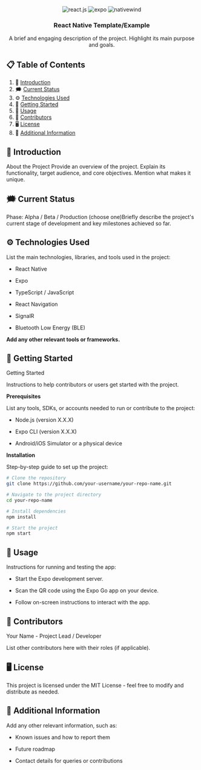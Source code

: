 <div align="center">

  <div>
    <img src="https://img.shields.io/badge/-React_Native-black?style=for-the-badge&logoColor=white&logo=react&color=61DAFB" alt="react.js" />
    <img src="https://img.shields.io/badge/-expo-black?style=for-the-badge&logoColor=white&logo=expo&color=FD366E" alt="expo" />
    <img src="https://img.shields.io/badge/NativeWind-black?style=for-the-badge&logoColor=white&logo=tailwindcss&color=06B6D4" alt="nativewind" />
  </div>

  <h3 align="center">React Native Template/Example</h3>

   <div align="center">
     A brief and engaging description of the project. Highlight its main purpose and goals.
    </div>
</div>

## 📋 <a name="table">Table of Contents</a>

1. 🤖 [Introduction](#introduction)
2. 🗯️ [Current Status](#status)
3. ⚙️ [Technologies Used](#tech)
4. 🤸 [Getting Started](#quick-start)
5. 🧭 [Usage](#usage)
6. 👣 [Contributors](#contributors)
7. 🖥️  [License](#license)
8. 📜 [Additional Information](#info)
 

## <a name="introduction">🤖 Introduction</a>
About the Project
Provide an overview of the project. Explain its functionality, target audience, and core objectives. Mention what makes it unique.

## <a name="status">🗯️ Current Status</a>

Phase: Alpha / Beta / Production (choose one)Briefly describe the project's current stage of development and key milestones achieved so far.

## <a name="tech">⚙️ Technologies Used</a>

List the main technologies, libraries, and tools used in the project:

 - React Native

 - Expo

 - TypeScript / JavaScript

 - React Navigation

 - SignalR

 - Bluetooth Low Energy (BLE)

**Add any other relevant tools or frameworks.**


## <a name="quick-start">🤸 Getting Started</a>

Getting Started

Instructions to help contributors or users get started with the project.

**Prerequisites**

List any tools, SDKs, or accounts needed to run or contribute to the project:

 - Node.js (version X.X.X)

 - Expo CLI (version X.X.X)

 - Android/iOS Simulator or a physical device

**Installation**

Step-by-step guide to set up the project:
```bash
# Clone the repository
git clone https://github.com/your-username/your-repo-name.git

# Navigate to the project directory
cd your-repo-name

# Install dependencies
npm install

# Start the project
npm start
```

## <a name="usage">🧭 Usage</a>

Instructions for running and testing the app:

 - Start the Expo development server.

 - Scan the QR code using the Expo Go app on your device.

 - Follow on-screen instructions to interact with the app.


## <a name="contributors">👣 Contributors</a>

Your Name - Project Lead / Developer

List other contributors here with their roles (if applicable).


## <a name="license">🖥️ License</a>

This project is licensed under the MIT License - feel free to modify and distribute as needed.


## <a name="info">📜 Additional Information</a>

Add any other relevant information, such as:

 - Known issues and how to report them

 - Future roadmap

 - Contact details for queries or contributions

